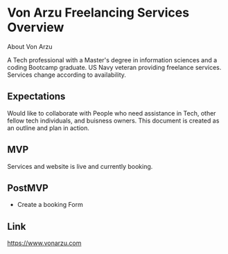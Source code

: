 # Von Arzu Freelancing Services Overview

About Von Arzu

A Tech professional with a Master's degree in information sciences and a coding Bootcamp graduate. US Navy veteran providing freelance services. Services change according to availability.


## Expectations

Would like to collaborate with People who need assistance in Tech, other fellow tech individuals, and buisness owners. This document is created as an outline and plan in action.

## MVP

Services and website is live and currently booking.

## PostMVP

- Create a booking Form 


## Link
https://www.vonarzu.com
